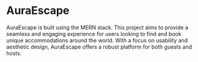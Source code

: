 # AuraEscape
AuraEscape is built using the MERN stack. This project aims to provide a seamless and engaging experience for users looking to find and book unique accommodations around the world. With a focus on usability and aesthetic design, AuraEscape offers a robust platform for both guests and hosts.

